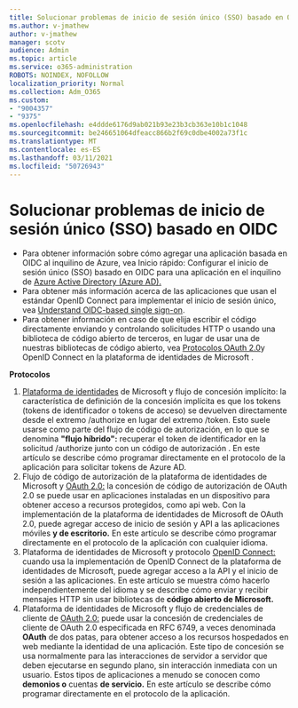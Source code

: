 ```yaml
---
title: Solucionar problemas de inicio de sesión único (SSO) basado en OIDC
ms.author: v-jmathew
author: v-jmathew
manager: scotv
audience: Admin
ms.topic: article
ms.service: o365-administration
ROBOTS: NOINDEX, NOFOLLOW
localization_priority: Normal
ms.collection: Adm_O365
ms.custom:
- "9004357"
- "9375"
ms.openlocfilehash: e4ddde6176d9ab021b93e23b3cb363e10b1c1048
ms.sourcegitcommit: be246651064dfeacc866b2f69c0dbe4002a73f1c
ms.translationtype: MT
ms.contentlocale: es-ES
ms.lasthandoff: 03/11/2021
ms.locfileid: "50726943"
---
```

# <a name="troubleshoot-oidc-based-seamless-single-sign-on-sso-issues"></a>Solucionar problemas de inicio de sesión único (SSO) basado en OIDC

- Para obtener información sobre cómo agregar una aplicación basada en OIDC al inquilino de Azure, vea Inicio rápido: Configurar el inicio de sesión único (SSO) basado en OIDC para una aplicación en el inquilino de [Azure Active Directory (Azure AD).](https://docs.microsoft.com/azure/active-directory/manage-apps/add-application-portal-setup-oidc-sso)
- Para obtener más información acerca de las aplicaciones que usan el estándar OpenID Connect para implementar el inicio de sesión único, vea [Understand OIDC-based single sign-on](https://docs.microsoft.com/azure/active-directory/manage-apps/configure-oidc-single-sign-on).
- Para obtener información en caso de que elija escribir el código directamente enviando y controlando solicitudes HTTP o usando una biblioteca de código abierto de terceros, en lugar de usar una de nuestras bibliotecas de código abierto, vea [Protocolos OAuth 2.0](https://docs.microsoft.com/azure/active-directory/develop/active-directory-v2-protocols)y OpenID Connect en la plataforma de identidades de Microsoft .

**Protocolos**

1. [Plataforma de identidades](https://docs.microsoft.com/azure/active-directory/develop/v2-oauth2-implicit-grant-flow) de Microsoft y flujo de concesión implícito: la característica de definición de la concesión implícita es que los tokens (tokens de identificador o tokens de acceso) se devuelven directamente desde el extremo /authorize en lugar del extremo /token. Esto suele usarse como parte del flujo de código de autorización, en lo que se denomina **"flujo híbrido":** recuperar el token de identificador en la solicitud /authorize junto con un código de autorización . En este artículo se describe cómo programar directamente en el protocolo de la aplicación para solicitar tokens de Azure AD.
2. Flujo de código de autorización de la plataforma de identidades de Microsoft y [OAuth 2.0:](https://docs.microsoft.com/azure/active-directory/develop/v2-oauth2-auth-code-flow) la concesión de código de autorización de OAuth 2.0 se puede usar en aplicaciones instaladas en un dispositivo para obtener acceso a recursos protegidos, como api web. Con la implementación de la plataforma de identidades de Microsoft de OAuth 2.0, puede agregar acceso de inicio de sesión y API a las aplicaciones móviles **y de escritorio.** En este artículo se describe cómo programar directamente en el protocolo de la aplicación con cualquier idioma.
3. Plataforma de identidades de Microsoft y protocolo [OpenID Connect:](https://docs.microsoft.com/azure/active-directory/develop/v2-protocols-oidc) cuando usa la implementación de OpenID Connect de la plataforma de identidades de Microsoft, puede agregar acceso a la API y el inicio de sesión a las aplicaciones. En este artículo se muestra cómo hacerlo independientemente del idioma y se describe cómo enviar y recibir mensajes HTTP sin usar bibliotecas de **código abierto de Microsoft.**
4. Plataforma de identidades de Microsoft y flujo de credenciales de cliente de [OAuth 2.0:](https://docs.microsoft.com/azure/active-directory/develop/v2-oauth2-client-creds-grant-flow) puede usar la concesión de credenciales de cliente de OAuth 2.0 especificada en RFC 6749, a veces denominada **OAuth** de dos patas, para obtener acceso a los recursos hospedados en web mediante la identidad de una aplicación. Este tipo de concesión se usa normalmente para las interacciones de servidor a servidor que deben ejecutarse en segundo plano, sin interacción inmediata con un usuario. Estos tipos de aplicaciones a menudo se conocen como **demonios o** cuentas **de servicio.** En este artículo se describe cómo programar directamente en el protocolo de la aplicación.
